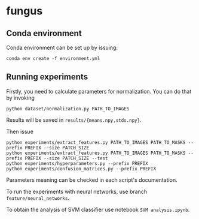 # fungus

## Conda environment

Conda environment can be set up by issuing:

```
conda env create -f environment.yml
```

## Running experiments

Firstly, you need to calculate parameters for normalization. You can do that by invoking

```
python dataset/normalization.py PATH_TO_IMAGES
```

Results will be saved in `results/{means.npy,stds.npy}`.

Then issue

```
python experiments/extract_features.py PATH_TO_IMAGES PATH_TO_MASKS --prefix PREFIX --size PATCH_SIZE
python experiments/extract_features.py PATH_TO_IMAGES PATH_TO_MASKS --prefix PREFIX --size PATCH_SIZE --test
python experiments/hyperparameters.py --prefix PREFIX
python experiments/confusion_matrices.py --prefix PREFIX
```

Parameters meaning can be checked in each script's documentation.

To run the experiments with neural networks, use branch `feature/neural_networks`.

To obtain the analysis of SVM classifier use notebook `SVM analysis.ipynb`.